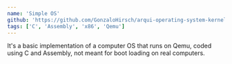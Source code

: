 ```yaml
---
name: 'Simple OS'
github: 'https://github.com/GonzaloHirsch/arqui-operating-system-kernel'
tags: ['C', 'Assembly', 'x86', 'Qemu']
---
```


It's a basic implementation of a computer OS that runs on Qemu, coded using C and Assembly, not meant for boot loading on real computers.
